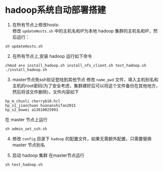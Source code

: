 # hadoop系统自动部署搭建
1. 在所有节点上修改hosts:   
修改 `updateHosts.sh` 中的主机名和IP为本地 hadoop 集群的主机名和IP，然后运行：
```
sh updateHosts.sh
```

2. 在所有节点上,安装 hadoop 运行如下命令
```
chmod a+x install_hadoop.sh install_nfs_client.sh test_hadoop.sh
./install_hadoop.sh
```

3. master节点免ssh验证登陆到其他节点
修改 `name_pwd` 文件，填入主机别名和主机的root密码(为了安全考虑，集群建好后可以将这个文件备份在其他地方，然后将该文件删除)，文件内容如下
```
hp_m_chunli cherry610.hcl
hp_s1_jianchuan huananshifan2015
hp_s2_bowei a13610025993
```

在 master 节点上运行
```
sh admin_set_ssh.sh
```

4. 修改 `config` 目录下 `hadoop` 的配置文件，如果无需额外配置，只需要替换 master 节点别名

5. 启动 hadoop 集群
在master节点运行
```
sh test_hadoop.sh
```

